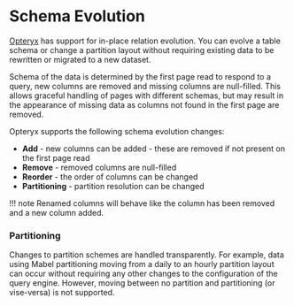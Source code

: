 # Schema Evolution

[Opteryx](https://mabel-dev.github.io/opteryx/) has support for in-place relation evolution. You can evolve a table schema or change a partition layout without requiring existing data to be rewritten or migrated to a new dataset.

Schema of the data is determined by the first page read to respond to a query, new columns are removed and missing columns are null-filled. This allows graceful handling of pages with different schemas, but may result in the appearance of missing data as columns not found in the first page are removed.

Opteryx supports the following schema evolution changes:

- **Add** - new columns can be added - these are removed if not present on the first page read
- **Remove** - removed columns are null-filled
- **Reorder** - the order of columns can be changed
- **Partitioning** - partition resolution can be changed

!!! note
    Renamed columns will behave like the column has been removed and a new column added.

### Partitioning

Changes to partition schemes are handled transparently. For example, data using Mabel partitioning moving from a daily to an hourly partition layout can occur without requiring any other changes to the configuration of the query engine. However, moving between no partition and partitioning (or vise-versa) is not supported.
